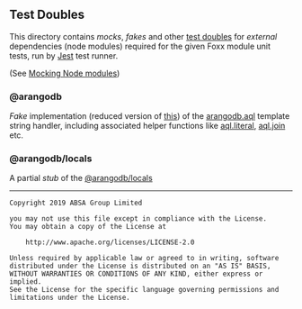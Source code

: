 ## Test Doubles

This directory contains _mocks_, _fakes_ and other  [test doubles](https://martinfowler.com/bliki/TestDouble.html)
for _external_ dependencies (node modules) required for the given Foxx module unit tests, run by [Jest](https://jestjs.io/) test runner.

(See [Mocking Node modules](https://jestjs.io/docs/manual-mocks#mocking-node-modules))

### @arangodb

_Fake_ implementation (reduced version of [this](https://github.com/arangodb/arangodb/blob/v3.9.5/js/common/modules/@arangodb/common.js#L56)) of the [arangodb.aql](https://www.arangodb.com/docs/stable/appendix-java-script-modules-arango-db.html#the-aql-template-tag)
template string handler, including associated helper functions like
[aql.literal](https://www.arangodb.com/docs/stable/appendix-java-script-modules-arango-db.html#the-aqlliteral-helper),
[aql.join](https://www.arangodb.com/docs/stable/appendix-java-script-modules-arango-db.html#the-aqljoin-helper) etc.

### @arangodb/locals

A partial _stub_ of the [@arangodb/locals](https://www.arangodb.com/docs/stable/foxx-reference-modules.html#the-arangodblocals-module)


---

    Copyright 2019 ABSA Group Limited

    you may not use this file except in compliance with the License.
    You may obtain a copy of the License at

        http://www.apache.org/licenses/LICENSE-2.0

    Unless required by applicable law or agreed to in writing, software
    distributed under the License is distributed on an "AS IS" BASIS,
    WITHOUT WARRANTIES OR CONDITIONS OF ANY KIND, either express or implied.
    See the License for the specific language governing permissions and
    limitations under the License.
